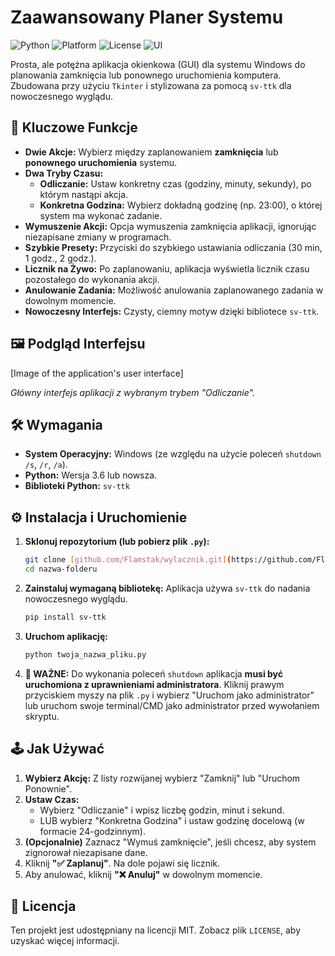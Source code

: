 # Zaawansowany Planer Systemu

![Python](https://img.shields.io/badge/Python-3.x-blue.svg)
![Platform](https://img.shields.io/badge/Platform-Windows-lightgrey.svg)
![License](https://img.shields.io/badge/License-MIT-green.svg)
![UI](https://img.shields.io/badge/UI-sv_ttk-orange.svg)

Prosta, ale potężna aplikacja okienkowa (GUI) dla systemu Windows do planowania zamknięcia lub ponownego uruchomienia komputera. Zbudowana przy użyciu `Tkinter` i stylizowana za pomocą `sv-ttk` dla nowoczesnego wyglądu.

## 🚀 Kluczowe Funkcje

* **Dwie Akcje:** Wybierz między zaplanowaniem **zamknięcia** lub **ponownego uruchomienia** systemu.
* **Dwa Tryby Czasu:**
    * **Odliczanie:** Ustaw konkretny czas (godziny, minuty, sekundy), po którym nastąpi akcja.
    * **Konkretna Godzina:** Wybierz dokładną godzinę (np. 23:00), o której system ma wykonać zadanie.
* **Wymuszenie Akcji:** Opcja wymuszenia zamknięcia aplikacji, ignorując niezapisane zmiany w programach.
* **Szybkie Presety:** Przyciski do szybkiego ustawiania odliczania (30 min, 1 godz., 2 godz.).
* **Licznik na Żywo:** Po zaplanowaniu, aplikacja wyświetla licznik czasu pozostałego do wykonania akcji.
* **Anulowanie Zadania:** Możliwość anulowania zaplanowanego zadania w dowolnym momencie.
* **Nowoczesny Interfejs:** Czysty, ciemny motyw dzięki bibliotece `sv-ttk`.

## 🖼️ Podgląd Interfejsu



[Image of the application's user interface]


*Główny interfejs aplikacji z wybranym trybem "Odliczanie".*

## 🛠️ Wymagania

* **System Operacyjny:** Windows (ze względu na użycie poleceń `shutdown /s`, `/r`, `/a`).
* **Python:** Wersja 3.6 lub nowsza.
* **Biblioteki Python:** `sv-ttk`

## ⚙️ Instalacja i Uruchomienie

1.  **Sklonuj repozytorium (lub pobierz plik `.py`):**
    ```bash
    git clone [github.com/Flamstak/wylacznik.git](https://github.com/Flamstak/wylacznik.git)
    cd nazwa-folderu
    ```

2.  **Zainstaluj wymaganą bibliotekę:**
    Aplikacja używa `sv-ttk` do nadania nowoczesnego wyglądu.
    ```bash
    pip install sv-ttk
    ```

3.  **Uruchom aplikację:**
    ```bash
    python twoja_nazwa_pliku.py
    ```

4.  **🚨 WAŻNE:**
    Do wykonania poleceń `shutdown` aplikacja **musi być uruchomiona z uprawnieniami administratora**. Kliknij prawym przyciskiem myszy na plik `.py` i wybierz "Uruchom jako administrator" lub uruchom swoje terminal/CMD jako administrator przed wywołaniem skryptu.

## 🕹️ Jak Używać

1.  **Wybierz Akcję:** Z listy rozwijanej wybierz "Zamknij" lub "Uruchom Ponownie".
2.  **Ustaw Czas:**
    * Wybierz "Odliczanie" i wpisz liczbę godzin, minut i sekund.
    * LUB wybierz "Konkretna Godzina" i ustaw godzinę docelową (w formacie 24-godzinnym).
3.  **(Opcjonalnie)** Zaznacz "Wymuś zamknięcie", jeśli chcesz, aby system zignorował niezapisane dane.
4.  Kliknij **"✅ Zaplanuj"**. Na dole pojawi się licznik.
5.  Aby anulować, kliknij **"❌ Anuluj"** w dowolnym momencie.

## 📄 Licencja

Ten projekt jest udostępniany na licencji MIT. Zobacz plik `LICENSE`, aby uzyskać więcej informacji.